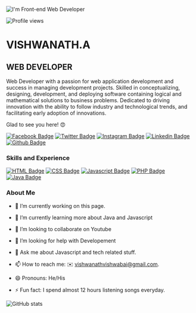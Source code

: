 ![I'm Front-end Web Developer](https://twenty-tech.com/wp-content/uploads/2018/12/Front-end-developemtn-1.png)

![Profile views](https://gpvc.arturio.dev/Vishwanath730) 










# VISHWANATH.A    

## WEB DEVELOPER

Web Developer with a passion for web application development and success in managing development projects. Skilled in conceptualizing, designing, development, and deploying software containing logical and mathematical solutions to business problems. Dedicated to driving innovation with the ability to follow industry and technological trends, and facilitating early adoption of innovations.


Glad to see you here! 😍 

[![Facebook Badge](https://img.shields.io/badge/Facebook-1877F2?style=for-the-badge&logo=facebook&logoColor=white&link=https://www.facebook.com/profile.php?id=100015966349198)](https://www.facebook.com/profile.php?id=100015966349198)
[![Twitter Badge](https://img.shields.io/badge/twitter-1DA1F2?style=for-the-badge&logo=twitter&logoColor=white&link=https://twitter.com/mr_vishwabai007?s=09)](https://twitter.com/mr_vishwabai007?s=09)
[![Instagram Badge](https://img.shields.io/badge/Instagram-E4405F?style=for-the-badge&logo=instagram&logoColor=white)](https://instagram.com/vishwanath.official)
[![Linkedin Badge](https://img.shields.io/badge/LinkedIn-0077B5?style=for-the-badge&logo=linkedin&logoColor=white)](https://www.linkedin.com/in/vishwanath-a-2902a0197/)
[![Github Badge](https://img.shields.io/badge/GitHub-100000?style=for-the-badge&logo=github&logoColor=white)](https://github.com/vishwanath730)

### Skills and Experience

  [![HTML Badge](https://img.shields.io/badge/HTML5%20-%23E34F26.svg?&style=for-the-badge&logo=html5&logoColor=white)](https://www.w3schools.com/html/)
  [![CSS Badge](https://img.shields.io/badge/CSS3%20-%231572B6.svg?&style=for-the-badge&logo=css3&logoColor=white)](https://www.w3schools.com/css/)
  [![Javascript Badge](https://img.shields.io/badge/JAVASCRIPT%20-%23323330.svg?&style=for-the-badge&logo=javascript&logoColor=%23F7DF1E)](https://www.w3schools.com/js/DEFAULT.asp)
  [![PHP Badge](https://img.shields.io/badge/PHP-777BB4?style=for-the-badge&logo=PHP&logoColor=white)](https://www.w3schools.com/php/)
  [![Java Badge](https://img.shields.io/badge/JAVA-%23ED8B00.svg?&style=for-the-badge&logo=java&logoColor=white)](https://www.w3schools.com/java/java_intro.asp)

### About Me

- 🔭 I’m currently working on this page. 

- 🌱 I’m currently learning more about Java and Javascript 

- 👯 I’m looking to collaborate on Youtube 

- 🤔 I’m looking for help with Developement 

- 💬 Ask me about Javascript and tech related stuff. 

- 📫 How to reach me: ✉️ vishwanathvishwabai@gmail.com.

- 😄 Pronouns: He/His 

- ⚡ Fun fact: I spend almost 12 hours listening songs everyday. 

![GitHub stats](https://github-readme-stats.vercel.app/api?username=Vishwanath730&show_icons=true)  

